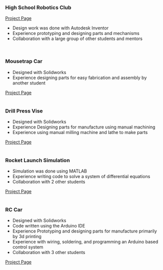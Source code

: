 ### High School Robotics Club
[Project Page](FRC/FRC.md)  
- Design work was done with Autodesk Inventor  
- Experience prototyping and designing parts and mechanisms 
- Collaboration with a large group of other students and mentors  

&nbsp;   

### Mousetrap Car
- Designed with Solidworks 
- Experience designing parts for easy fabrication and assembly by another student  

[Project Page](Mousetrap_Car/Mousetrap_Car.md)  
&nbsp;  

### Drill Press Vise
- Designed with Solidworks
- Experience Designing parts for manufacture using manual machining
- Experience using manual milling machine and lathe to make parts

[Project Page](Vise/Vise.md)  
&nbsp;  

### Rocket Launch Simulation
- Simulation was done using MATLAB
- Experience writing code to solve a system of differential equations
- Collaboration with 2 other students

[Project Page](Rocket_Simulation/Rocket_Simulation.md)  
&nbsp;  

### RC Car
- Designed with Solidworks
- Code written using the Arduino IDE
- Experience Prototyping and designing parts for manufacture primarily by 3d printing
- Experience with wiring, soldering, and programming an Arduino based control system  
- Collaboration with 3 other students

[Project Page](RC_Car/RC_Car.md)  
&nbsp;  
